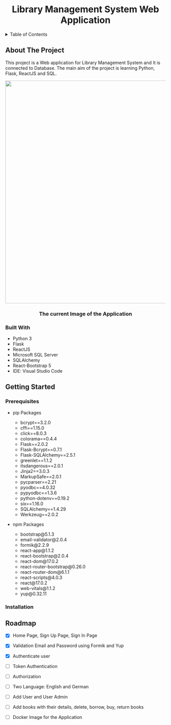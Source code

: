 <p align="center">
  <h1 align="center">Library Management System Web Application</h1>
</p>


<details>
  <summary>Table of Contents</summary>
 
  1. [About The Project](#about_the_project)
     * [Built With](#built_with)
  2. [Getting Started](#getting_started)
     * [Prerequisites](#prerequisites_)
     * [Installation](#installation_)
  3. [Roadmap](#roadmap_)
</details>

## <a name="about_the_project"></a>About The Project
This project is a Web application for Library Management System and It is connected to Database. The main aim of the project is learning Python, Flask, ReactJS and SQL.

<p align="center">
  <img width="700" <img src="current app/app30.12.gif"/>
  <h3 align="center">The current Image of the Application</h3>
</p>


### <a name="built_with"></a>Built With
* Python 3
* Flask
* ReactJS
* Microsoft SQL Server
* SQLAlchemy
* React-Bootstrap 5
* IDE: Visual Studio Code

## <a name="getting_started"></a>Getting Started

### <a name="prerequisites_"></a>Prerequisites

<ul>
  <li>pip Packages</li>
  <ul>
    <li>bcrypt==3.2.0</li>
    <li>cffi==1.15.0</li>
    <li>click==8.0.3</li>
    <li>colorama==0.4.4</li>
    <li>Flask==2.0.2</li>
    <li>Flask-Bcrypt==0.7.1</li>
    <li>Flask-SQLAlchemy==2.5.1</li>
    <li>greenlet==1.1.2</li>
    <li>itsdangerous==2.0.1</li>
    <li>Jinja2==3.0.3</li>
    <li>MarkupSafe==2.0.1</li>
    <li>pycparser==2.21</li>
    <li>pyodbc==4.0.32</li>
    <li>pypyodbc==1.3.6</li>
    <li>python-dotenv==0.19.2</li>
    <li>six==1.16.0</li>
    <li>SQLAlchemy==1.4.29</li>
    <li>Werkzeug==2.0.2</li>
  </ul>
</ul>


<ul>
  <li>npm Packages</li>
  <ul>
    <li>bootstrap@5.1.3</li>
    <li>email-validator@2.0.4</li>
    <li>formik@2.2.9</li>
    <li>react-app@1.1.2</li>
    <li>react-bootstrap@2.0.4</li>
    <li>react-dom@17.0.2</li>
    <li>react-router-bootstrap@0.26.0</li>
    <li>react-router-dom@6.1.1</li>
    <li>react-scripts@4.0.3</li>
    <li>react@17.0.2</li>
    <li>web-vitals@1.1.2</li>
    <li>yup@0.32.11</li>
  </ul>
</ul>

### <a name="installation_"></a>Installation

## <a name="roadmap_"></a>Roadmap
- [x] Home Page, Sign Up Page, Sign In Page
- [x] Validation Email and Password using Formik and Yup
- [x] Authenticate user 
- [ ] Token Authentication
- [ ] Authorization
- [ ] Two Language: English and German
- [ ] Add User and User Admin
- [ ] Add books with their details, delete, borrow, buy, return books
- [ ] Docker Image for the Application



